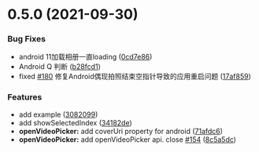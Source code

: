 # 0.5.0 (2021-09-30)


### Bug Fixes

* android 11加载相册一直loading ([0cd7e86](https://github.com/syanbo/react-native-syan-image-picker/commit/0cd7e86292a99dab74428c3a4d603d3aaf2da637))
* Android Q 判断 ([b28fcd1](https://github.com/syanbo/react-native-syan-image-picker/commit/b28fcd104a198d8f7e3287c20d393cb4297239a2))
* fixed [#180](https://github.com/syanbo/react-native-syan-image-picker/issues/180) 修复Android偶现拍照结束空指针导致的应用重启问题 ([17af859](https://github.com/syanbo/react-native-syan-image-picker/commit/17af85958b8a6182eb165b816e38497909cca4b9))


### Features

* add example ([3082099](https://github.com/syanbo/react-native-syan-image-picker/commit/3082099a40a6d77f3f19ca4fece8a37509f5afe0))
* add showSelectedIndex ([34182de](https://github.com/syanbo/react-native-syan-image-picker/commit/34182de0508c2a77c6734ec9dd974a1076600608))
* **openVideoPicker:** add coverUri property for android ([71afdc6](https://github.com/syanbo/react-native-syan-image-picker/commit/71afdc6dee66e8eaa1fb540d07f40f6ae3fd55a3))
* **openVideoPicker:** add openVideoPicker api. close [#154](https://github.com/syanbo/react-native-syan-image-picker/issues/154) ([8c5a5dc](https://github.com/syanbo/react-native-syan-image-picker/commit/8c5a5dc90d672ed043fce2572b2239ae9fa75915))

